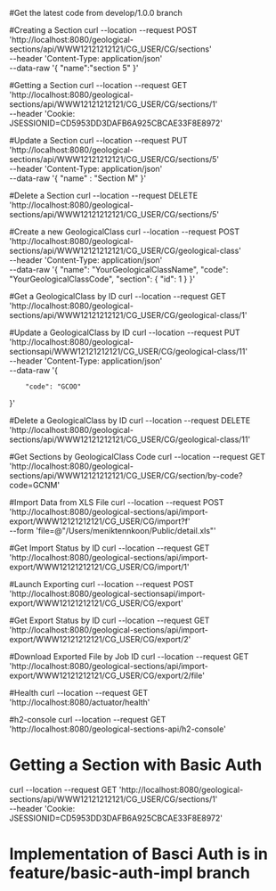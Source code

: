 #Get the latest code from develop/1.0.0 branch

#Creating a Section
curl --location --request POST 'http://localhost:8080/geological-sections/api/WWW12121212121/CG_USER/CG/sections' \
--header 'Content-Type: application/json' \
--data-raw '{
    "name":"section 5"
}'

#Getting a Section
curl --location --request GET 'http://localhost:8080/geological-sections/api/WWW12121212121/CG_USER/CG/sections/1' \
--header 'Cookie: JSESSIONID=CD5953DD3DAFB6A925CBCAE33F8E8972'

#Update a Section
curl --location --request PUT 'http://localhost:8080/geological-sections/api/WWW12121212121/CG_USER/CG/sections/5' \
--header 'Content-Type: application/json' \
--data-raw '{
    "name" : "Section M"
}'

#Delete a Section
curl --location --request DELETE 'http://localhost:8080/geological-sections/api/WWW12121212121/CG_USER/CG/sections/5'

#Create a new GeologicalClass
curl --location --request POST 'http://localhost:8080/geological-sections/api/WWW12121212121/CG_USER/CG/geological-class' \
--header 'Content-Type: application/json' \
--data-raw '{
    "name": "YourGeologicalClassName",
    "code": "YourGeologicalClassCode",
    "section": {
        "id": 1
    }
}'

#Get a GeologicalClass by ID
curl --location --request GET 'http://localhost:8080/geological-sections/api/WWW12121212121/CG_USER/CG/geological-class/1'

#Update a GeologicalClass by ID
curl --location --request PUT 'http://localhost:8080/geological-sectionsapi/WWW12121212121/CG_USER/CG/geological-class/11' \
--header 'Content-Type: application/json' \
--data-raw '{

        "code": "GCOO"
    
}'

#Delete a GeologicalClass by ID
curl --location --request DELETE 'http://localhost:8080/geological-sections/api/WWW12121212121/CG_USER/CG/geological-class/11'

#Get Sections by GeologicalClass Code
curl --location --request GET 'http://localhost:8080/geological-sections/api/WWW12121212121/CG_USER/CG/section/by-code?code=GCNM'

#Import Data from XLS File
curl --location --request POST 'http://localhost:8080/geological-sections/api/import-export/WWW12121212121/CG_USER/CG/import?f' \
--form 'file=@"/Users/meniktennkoon/Public/detail.xls"'

#Get Import Status by ID
curl --location --request GET 'http://localhost:8080/geological-sections/api/import-export/WWW12121212121/CG_USER/CG/import/1'

#Launch Exporting
curl --location --request POST 'http://localhost:8080/geological-sectionsapi/import-export/WWW12121212121/CG_USER/CG/export'

#Get Export Status by ID
curl --location --request GET 'http://localhost:8080/geological-sections/api/import-export/WWW12121212121/CG_USER/CG/export/2'

#Download Exported File by Job ID
curl --location --request GET 'http://localhost:8080/geological-sections/api/import-export/WWW12121212121/CG_USER/CG/export/2/file'

#Health
curl --location --request GET 'http://localhost:8080/actuator/health'

#h2-console
curl --location --request GET 'http://localhost:8080/geological-sections-api/h2-console'


# Getting a Section with Basic Auth
curl --location --request GET 'http://localhost:8080/geological-sections/api/WWW12121212121/CG_USER/CG/sections/1' \
--header 'Cookie: JSESSIONID=CD5953DD3DAFB6A925CBCAE33F8E8972'

# Implementation of Basci Auth is in feature/basic-auth-impl branch 

